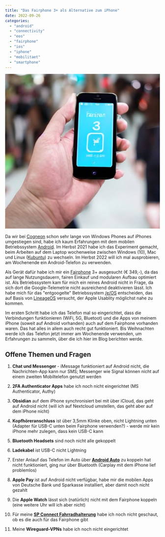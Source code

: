 ```yaml
---
title: "Das Fairphone 3+ als Alternative zum iPhone"
date: 2022-09-26
categories: 
  - "android"
  - "connectivity"
  - "eos"
  - "fairphone"
  - "ios"
  - "iphone"
  - "mobilitaet"
  - "smartphone"
---
```


![](../images/fairphone3.jpeg)

Da wir bei [Cogneon](https://cogneon.de) schon sehr lange von Windows Phones auf iPhones umgestiegen sind, habe ich kaum Erfahrungen mit dem mobilen Betriebssystem [Android](https://de.wikipedia.org/wiki/Android_\(Betriebssystem\)). Im Herbst 2021 habe ich das Experiment gemacht, beim Arbeiten auf dem Laptop wochenweise zwischen Windows (10), Mac und Linux ([Kubuntu](https://de.wikipedia.org/wiki/Kubuntu)) zu wechseln. Im Herbst 2022 will ich mal ausprobieren, am Wochenende ein Android-Telefon zu verwenden.

<!-- more -->

Als Gerät dafür habe ich mir ein [Fairphone](https://de.wikipedia.org/wiki/Fairphone) 3+ ausgesucht (€ 349,-), da das auf lange Nutzungsdauern, fairen Einkauf und modularen Aufbau optimiert ist. Als Betriebssystem kam für mich ein reines Android nicht in Frage, da sich dort die Google-Telemetrie nicht ausreichend deaktivieren lässt. Ich habe mich für das "entgoogelte" Betriebssystem [/e/OS](https://e.foundation/de/e-os/) entscheiden, das auf Basis von [LineageOS](https://lineageos.org/) versucht, der Apple Usablity möglichst nahe zu kommen.

Im ersten Schritt habe ich das Telefon mal so eingerichtet, dass die Verbindungen funktionieren (WiFi, 5G, Bluetoot) und die Apps von meinem iPhone (soweit auf Android vorhanden) auch auf dem Fairphone vorhanden waren. Das hat alles in allem auch recht gut funktioniert. Bis Weihnachten werde ich das Telefon jetzt immer am Wochenende verwenden, um Erfahrungen zu sammeln, über die ich hier im Blog berichten werde.

## Offene Themen und Fragen

1. **Chat und Messenger** - iMessage funktioniert auf Android nicht, die Nachrichten-App kann nur SMS; Messenger wie Signal können nicht auf einem zweiten Mobiltelefon genutzt werden

3. **2FA Authenticator Apps** habe ich noch nicht eingerichtet (MS Authenticator, Authy)

5. **Obsidian** auf dem iPhone synchronisiert bei mit über iCloud, das geht auf Android nicht (will ich auf Nextcloud umstellen, das geht aber auf dem iPhone nicht)

7. **Kopfhöreranschluss** ist über 3,5mm Klinke oben, nicht Lightning unten (Adapter für USB-C unten beim Fairphone verwenden?) - werde mir kein iPhone mehr zulegen, dass kein USB-C kann

9. **Bluetooth Headsets** sind noch nicht alle gekoppelt

11. **Ladekabel** ist USB-C nicht Lightning

13. Erster Anlauf das Telefon im Auto über [**Android Auto**](https://de.wikipedia.org/wiki/Android_Auto) zu koppeln hat nicht funktioniert, ging nur über Bluetooth (Carplay mit dem iPhone lief problemlos)

15. **Apple Pay** ist auf Android nicht verfügbar, habe mir die mobilen Apps von Deutsche Bank und Sparkasse installiert, aber damit noch nicht gezahlt

17. Die **Apple Watch** lässt sich (natürlich) nicht mit dem Fairphone koppeln (eine weitere Uhr will ich aber nicht)

19. Für meine [**SP Connect Fahrradhalterung**](https://sp-connect.de/) habe ich noch nicht geschaut, ob es die auch für das Fairphone gibt

21. Meine **Wireguard-VPNs** habe ich noch nicht eingerichtet
